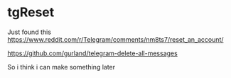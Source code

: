 # tgReset

Just found this https://www.reddit.com/r/Telegram/comments/nm8ts7/reset_an_account/

 https://github.com/gurland/telegram-delete-all-messages

So i think i can make something later
